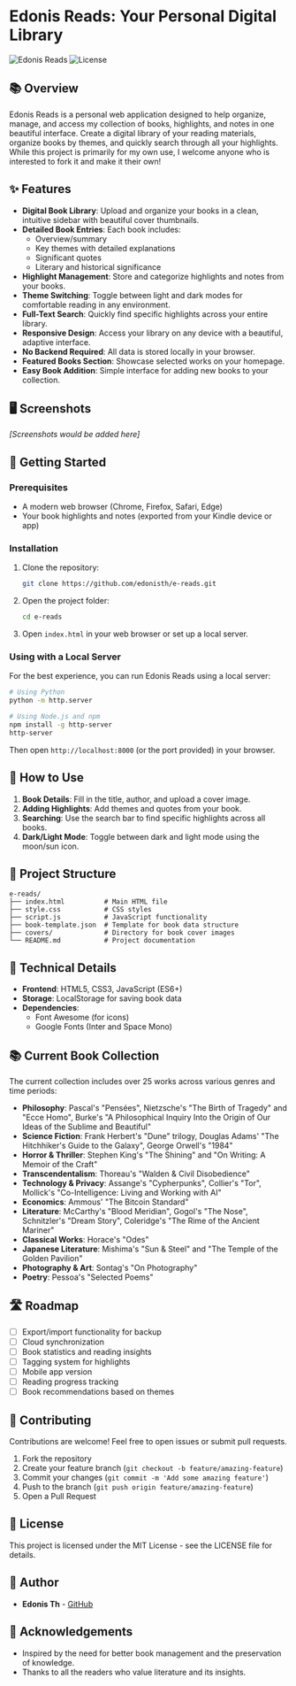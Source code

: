 # Edonis Reads: Your Personal Digital Library

![Edonis Reads](https://img.shields.io/badge/Edonis%20Reads-v1.2-blue)
![License](https://img.shields.io/badge/license-MIT-green)

## 📚 Overview

Edonis Reads is a personal web application designed to help organize, manage, and access my collection of books, highlights, and notes in one beautiful interface. Create a digital library of your reading materials, organize books by themes, and quickly search through all your highlights. While this project is primarily for my own use, I welcome anyone who is interested to fork it and make it their own!

## ✨ Features

- **Digital Book Library**: Upload and organize your books in a clean, intuitive sidebar with beautiful cover thumbnails.
- **Detailed Book Entries**: Each book includes:
  - Overview/summary
  - Key themes with detailed explanations
  - Significant quotes
  - Literary and historical significance
- **Highlight Management**: Store and categorize highlights and notes from your books.
- **Theme Switching**: Toggle between light and dark modes for comfortable reading in any environment.
- **Full-Text Search**: Quickly find specific highlights across your entire library.
- **Responsive Design**: Access your library on any device with a beautiful, adaptive interface.
- **No Backend Required**: All data is stored locally in your browser.
- **Featured Books Section**: Showcase selected works on your homepage.
- **Easy Book Addition**: Simple interface for adding new books to your collection.

## 🖥️ Screenshots

*[Screenshots would be added here]*

## 🚀 Getting Started

### Prerequisites

- A modern web browser (Chrome, Firefox, Safari, Edge)
- Your book highlights and notes (exported from your Kindle device or app)

### Installation

1. Clone the repository:
   ```bash
   git clone https://github.com/edonisth/e-reads.git
   ```

2. Open the project folder:
   ```bash
   cd e-reads
   ```

3. Open `index.html` in your web browser or set up a local server.

### Using with a Local Server

For the best experience, you can run Edonis Reads using a local server:

```bash
# Using Python
python -m http.server

# Using Node.js and npm
npm install -g http-server
http-server
```

Then open `http://localhost:8000` (or the port provided) in your browser.

## 📖 How to Use

1. **Book Details**: Fill in the title, author, and upload a cover image.
2. **Adding Highlights**: Add themes and quotes from your book.
3. **Searching**: Use the search bar to find specific highlights across all books.
4. **Dark/Light Mode**: Toggle between dark and light mode using the moon/sun icon.

## 🧩 Project Structure

```
e-reads/
├── index.html          # Main HTML file
├── style.css           # CSS styles
├── script.js           # JavaScript functionality
├── book-template.json  # Template for book data structure
├── covers/             # Directory for book cover images
└── README.md           # Project documentation
```

## 🔧 Technical Details

- **Frontend**: HTML5, CSS3, JavaScript (ES6+)
- **Storage**: LocalStorage for saving book data
- **Dependencies**: 
  - Font Awesome (for icons)
  - Google Fonts (Inter and Space Mono)

## 📚 Current Book Collection

The current collection includes over 25 works across various genres and time periods:

- **Philosophy**: Pascal's "Pensées", Nietzsche's "The Birth of Tragedy" and "Ecce Homo", Burke's "A Philosophical Inquiry Into the Origin of Our Ideas of the Sublime and Beautiful"
- **Science Fiction**: Frank Herbert's "Dune" trilogy, Douglas Adams' "The Hitchhiker's Guide to the Galaxy", George Orwell's "1984"
- **Horror & Thriller**: Stephen King's "The Shining" and "On Writing: A Memoir of the Craft"
- **Transcendentalism**: Thoreau's "Walden & Civil Disobedience"
- **Technology & Privacy**: Assange's "Cypherpunks", Collier's "Tor", Mollick's "Co-Intelligence: Living and Working with AI"
- **Economics**: Ammous' "The Bitcoin Standard"
- **Literature**: McCarthy's "Blood Meridian", Gogol's "The Nose", Schnitzler's "Dream Story", Coleridge's "The Rime of the Ancient Mariner"
- **Classical Works**: Horace's "Odes"
- **Japanese Literature**: Mishima's "Sun & Steel" and "The Temple of the Golden Pavilion"
- **Photography & Art**: Sontag's "On Photography"
- **Poetry**: Pessoa's "Selected Poems"

## 🛣️ Roadmap

- [ ] Export/import functionality for backup
- [ ] Cloud synchronization
- [ ] Book statistics and reading insights
- [ ] Tagging system for highlights
- [ ] Mobile app version
- [ ] Reading progress tracking
- [ ] Book recommendations based on themes

## 🤝 Contributing

Contributions are welcome! Feel free to open issues or submit pull requests.

1. Fork the repository
2. Create your feature branch (`git checkout -b feature/amazing-feature`)
3. Commit your changes (`git commit -m 'Add some amazing feature'`)
4. Push to the branch (`git push origin feature/amazing-feature`)
5. Open a Pull Request

## 📄 License

This project is licensed under the MIT License - see the LICENSE file for details.

## 👤 Author

- **Edonis Th** - [GitHub](https://github.com/edonisth)

## 🙏 Acknowledgements

- Inspired by the need for better book management and the preservation of knowledge.
- Thanks to all the readers who value literature and its insights.
